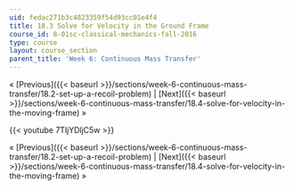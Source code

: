 ```yaml
---
uid: fedac271b3c4823359f54d93cc01e4f4
title: 18.3 Solve for Velocity in the Ground Frame
course_id: 8-01sc-classical-mechanics-fall-2016
type: course
layout: course_section
parent_title: 'Week 6: Continuous Mass Transfer'
---
```


« [Previous]({{< baseurl >}}/sections/week-6-continuous-mass-transfer/18.2-set-up-a-recoil-problem) | [Next]({{< baseurl >}}/sections/week-6-continuous-mass-transfer/18.4-solve-for-velocity-in-the-moving-frame) »

{{< youtube 7TljYDljC5w >}}

« [Previous]({{< baseurl >}}/sections/week-6-continuous-mass-transfer/18.2-set-up-a-recoil-problem) | [Next]({{< baseurl >}}/sections/week-6-continuous-mass-transfer/18.4-solve-for-velocity-in-the-moving-frame) »